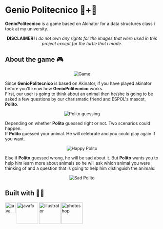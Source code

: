 # Genio Politecnico :genie:+:turtle:
<strong>GenioPolitecnico</strong> is a game based on Akinator for a data structures class i took at my university.<br>
<p align="center">
  <strong>DISCLAIMER!</strong> <em>I do not own any rights for the images that were used in this project except for the turtle that i made.</em>
</p>

## About the game :video_game:
<p align="center">
  <img src="https://user-images.githubusercontent.com/59121896/98503147-d5226b80-2221-11eb-8238-7d7592c62a52.gif" alt="Game">
</p>

Since <strong>GenioPolitecnico</strong> is based on Akinator, if you have played akinator before you'll know how <strong>GenioPolitecnico</strong> works.<br>
First, our user is going to think about an animal then he/she is going to be asked a few questions by our charismatic friend and ESPOL's mascot, <strong>Polito</strong>. 

<p align="center">
  <img src="https://user-images.githubusercontent.com/59121896/98503259-0e5adb80-2222-11eb-97b5-96323d6b28ad.gif" alt="Polito guessing">
</p>

Depending on whether <strong>Polito</strong> guessed right or not. Two scenarios could happen. <br>
If <strong>Polito</strong> guessed your animal. He will celebrate and you could play again if you want. 

<p align="center">
  <img src="https://user-images.githubusercontent.com/59121896/98572314-7d1c5100-2283-11eb-8f3b-79e1b54c4511.gif" alt="Happy Polito">
</p>

Else if <strong>Polito</strong> guessed wrong, he will be sad about it. But <strong>Polito</strong> wants you to help him learn more about animals so he will ask which animal you were thinking of and a question that is going to help him distinguish the animals. 

<p align="center">
  <img src="https://user-images.githubusercontent.com/59121896/98573633-139d4200-2285-11eb-8347-11861e9da248.gif" alt="Sad Polito">
</p>

## Built with :construction_worker_woman:
<img align="left" alt="java" width="35px" src="https://user-images.githubusercontent.com/59121896/98575625-6b3cad00-2287-11eb-960f-4a2be1bb7370.png" />
<img align="left" alt="javafx" width="70px" src="https://user-images.githubusercontent.com/59121896/98575834-b060df00-2287-11eb-8a97-d83bbe0a226d.png" />
<img align="left" alt="illustrator" width="70px" src="https://user-images.githubusercontent.com/59121896/98575173-d934a480-2286-11eb-8c7a-a53a04b1a72f.png" />
<img align="left" alt="photoshop" width="70" src="https://user-images.githubusercontent.com/59121896/98574879-76dba400-2286-11eb-89e4-db76c4a588e9.png" />

